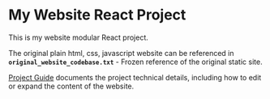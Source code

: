 # My Website React Project

This is my website modular React project.

The original plain html, css, javascript website can be referenced in **`original_website_codebase.txt`** - Frozen reference of the original static site.

[Project Guide](project_guide.md) documents the project technical details, including how to edit or expand the content of the website.